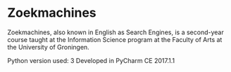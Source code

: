 # Zoekmachines
Zoekmachines, also known in English as Search Engines, is a second-year course taught at the Information Science program at the Faculty of Arts at the University of Groningen.

Python version used: 3
Developed in PyCharm CE 2017.1.1
